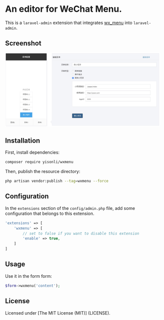 # An editor for WeChat Menu.

This is a `laravel-admin` extension that integrates [wx_menu](http://www.jq22.com/jquery-info21835) into `laravel-admin`.


## Screenshot

<img src="wxmenu.jpg">

## Installation

First, install dependencies:

```bash
composer require yisonli/wxmenu
```

Then, publish the resource directory:
```bash
php artisan vendor:publish --tag=wxmenu --force
```

## Configuration

In the `extensions` section of the `config/admin.php` file, add some configuration that belongs to this extension.

```php
'extensions' => [
    'wxmenu' => [
        // set to false if you want to disable this extension
        'enable' => true,
    ]
]
```


## Usage

Use it in the form form:
```php
$form->wxmenu('content');
```

## License

Licensed under [The MIT License (MIT)] (LICENSE).